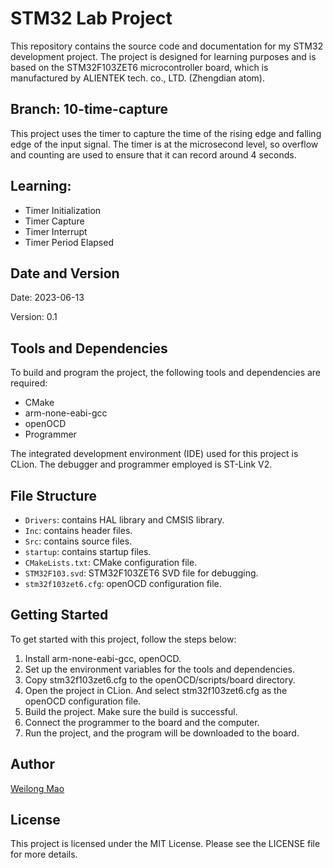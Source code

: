 # STM32 Lab Project

This repository contains the source code and documentation for my STM32 development project. The project is designed for
learning purposes and is based on the STM32F103ZET6 microcontroller board, which is manufactured by ALIENTEK tech. co.,
LTD. (Zhengdian atom).

## Branch: 10-time-capture

This project uses the timer to capture the time of the rising edge and falling edge of the input signal.
The timer is at the microsecond level, so overflow and counting are used to ensure that it can record around 4 seconds.

## Learning:

- Timer Initialization
- Timer Capture
- Timer Interrupt
- Timer Period Elapsed

## Date and Version

Date: 2023-06-13

Version: 0.1

## Tools and Dependencies

To build and program the project, the following tools and dependencies are required:

- CMake
- arm-none-eabi-gcc
- openOCD
- Programmer

The integrated development environment (IDE) used for this project is CLion. The debugger and programmer employed is
ST-Link V2.

## File Structure

- `Drivers`: contains HAL library and CMSIS library.
- `Inc`: contains header files.
- `Src`: contains source files.
- `startup`: contains startup files.
- `CMakeLists.txt`: CMake configuration file.
- `STM32F103.svd`: STM32F103ZET6 SVD file for debugging.
- `stm32f103zet6.cfg`: openOCD configuration file.

## Getting Started

To get started with this project, follow the steps below:

1. Install arm-none-eabi-gcc, openOCD.
2. Set up the environment variables for the tools and dependencies.
3. Copy stm32f103zet6.cfg to the openOCD/scripts/board directory.
4. Open the project in CLion. And select stm32f103zet6.cfg as the openOCD configuration file.
5. Build the project. Make sure the build is successful.
6. Connect the programmer to the board and the computer.
7. Run the project, and the program will be downloaded to the board.

## Author

[Weilong Mao](https://github.com/WaylonMao)

## License

This project is licensed under the MIT License. Please see the LICENSE file for more details.